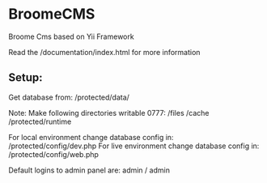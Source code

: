 BroomeCMS
=========

Broome Cms based on Yii Framework

Read the /documentation/index.html for more information

Setup:
------
Get database from: /protected/data/

Note: Make following directories writable 0777:
/files
/cache
/protected/runtime

For local environment change database config in:
/protected/config/dev.php
For live environment change database config in:
/protected/config/web.php

Default logins to admin panel are: admin / admin